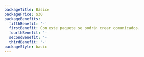 ```yaml
---
packageTitle: Básico
packagePrice: $30
packageBenefits:
  fifthBenefit: '-'
  firstBenefit: Con este paquete se podrán crear comunicados.
  fourthBenefit: '-'
  secondBenefit: '-'
  thirdBenefit: '-'
packageStyle: basic
---
```

